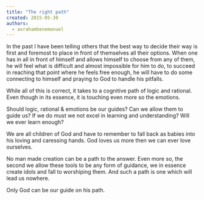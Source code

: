 ```yaml
---
title: "The right path"
created: 2015-05-30
authors: 
  - avrahambenemanuel
---
```


In the past I have been telling others that the best way to decide their way is first and foremost to place in front of themselves all their options. When one has in all in front of himself and allows himself to choose from any of them, he will feel what is difficult and almost impossible for him to do, to succeed in reaching that point where he feels free enough, he will have to do some connecting to himself and praying to God to handle his pitfalls.

While all of this is correct, it takes to a cognitive path of logic and rational. Even though in its essence, it is touching even more so the emotions.

Should logic, rational & emotions be our guides? Can we allow them to guide us? If we do must we not excel in learning and understanding? Will we ever learn enough?

We are all children of God and have to remember to fall back as babies into his loving and caressing hands. God loves us more then we can ever love ourselves.

No man made creation can be a path to the answer. Even more so, the second we allow these tools to be any form of guidance, we in essence create idols and fall to worshiping them. And such a path is one which will lead us nowhere.

Only God can be our guide on his path.
